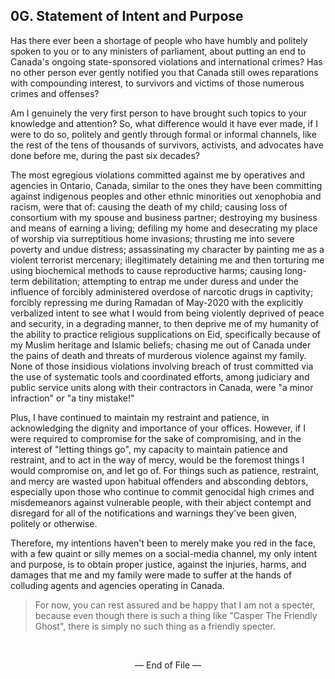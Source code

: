 ## 0G. Statement of Intent and Purpose

Has there ever been a shortage of people who have humbly and politely spoken to you or to any ministers of parliament, about putting an end to Canada's ongoing state-sponsored violations and international crimes? Has no other person ever gently notified you that Canada still owes reparations with compounding interest, to survivors and victims of those numerous crimes and offenses? 

Am I genuinely the very first person to have brought such topics to your knowledge and attention? So, what difference would it have ever made, if I were to do so, politely and gently through formal or informal channels, like the rest of the tens of thousands of survivors, activists, and advocates have done before me, during the past six decades? 

The most egregious violations committed against me by operatives and agencies in Ontario, Canada, similar to the ones they have been committing against indigenous peoples and other ethnic minorities out xenophobia and racism, were that of: causing the death of my child; causing loss of consortium with my spouse and business partner; destroying my business and means of earning a living; defiling my home and desecrating my place of worship via surreptitious home invasions; thrusting me into severe poverty and undue distress; assassinating my character by painting me as a violent terrorist mercenary; illegitimately detaining me and then torturing me using biochemical methods to cause reproductive harms; causing long-term debilitation; attempting to entrap me under duress and under the influence of forcibly administered overdose of narcotic drugs in captivity; forcibly repressing me during Ramadan of May-2020 with the explicitly verbalized intent to see what I would from being violently deprived of peace and security, in a degrading manner, to then deprive me of my humanity of the ability to practice religious supplications on Eid, specifically because of my Muslim heritage and Islamic beliefs; chasing me out of Canada under the pains of death and threats of murderous violence against my family. None of those insidious violations involving breach of trust committed via the use of systematic tools and coordinated efforts, among judiciary and public service units along with their contractors in Canada, were "a minor infraction" or "a tiny mistake!"   

Plus, I have continued to maintain my restraint and patience, in acknowledging the dignity and importance of your offices. However, if I were required to compromise for the sake of compromising, and in the interest of "letting things go", my capacity to maintain patience and restraint, and to act in the way of mercy, would be the foremost things I would compromise on, and let go of. For things such as patience, restraint, and mercy are wasted upon habitual offenders and absconding debtors, especially upon those who continue to commit genocidal high crimes and misdemeanors against vulnerable people, with their abject contempt and disregard for all of the notifications and warnings they've been given, politely or otherwise.  

Therefore, my intentions haven't been to merely make you red in the face, with a few quaint or silly memes on a social-media channel, my only intent and purpose, is to obtain proper justice, against the injuries, harms, and damages that me and my family were made to suffer at the hands of colluding agents and agencies operating in Canada. 

>For now, you can rest assured and be happy that I am not a specter, because even though there is such a thing like "Casper The Friendly Ghost", there is simply no such thing as a friendly specter. 

<br>

<p align="center">
— End of File —
</p>